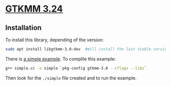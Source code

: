 # [GTKMM 3.24](https://developer-old.gnome.org/gtkmm-tutorial/3.24/)

## Installation

To install this library, depending of the version:

```Bash
sudo apt install libgtkmm-3.0-dev  #Will install the last stable version within version 3
```

There is [a simple example](https://developer-old.gnome.org/gtkmm-tutorial/3.24/sec-basics-simple-example.html.en). To complile this example:

```Bash
g++ simple.cc -o simple `pkg-config gtkmm-3.0 --cflags --libs`
```

Then look for the `./simple` file created and  to run the example.



